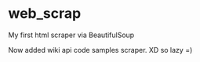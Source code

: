 # web_scrap
My first html scraper via BeautifulSoup

Now added wiki api code samples scraper. XD so lazy =)
